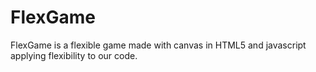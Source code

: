 # FlexGame
FlexGame is a flexible game made with canvas in HTML5 and javascript applying flexibility to our code.

